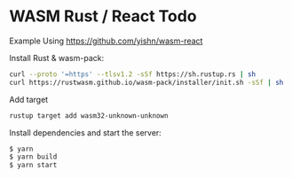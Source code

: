 # WASM Rust / React Todo

Example Using https://github.com/yishn/wasm-react

Install Rust & wasm-pack:

```sh
curl --proto '=https' --tlsv1.2 -sSf https://sh.rustup.rs | sh
curl https://rustwasm.github.io/wasm-pack/installer/init.sh -sSf | sh
```

Add target
```sh
rustup target add wasm32-unknown-unknown
```

Install dependencies and start the server:

```sh
$ yarn
$ yarn build
$ yarn start
```
